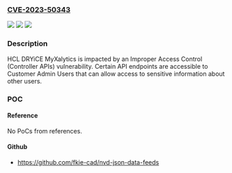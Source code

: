 ### [CVE-2023-50343](https://cve.mitre.org/cgi-bin/cvename.cgi?name=CVE-2023-50343)
![](https://img.shields.io/static/v1?label=Product&message=DRYiCE%20MyXalytics&color=blue)
![](https://img.shields.io/static/v1?label=Version&message=5.9%2C%206.0%2C%206.1%20&color=brightgreen)
![](https://img.shields.io/static/v1?label=Vulnerability&message=n%2Fa&color=blue)

### Description

HCL DRYiCE MyXalytics is impacted by an Improper Access Control (Controller APIs) vulnerability. Certain API endpoints are accessible to Customer Admin Users that can allow access to sensitive information about other users.

### POC

#### Reference
No PoCs from references.

#### Github
- https://github.com/fkie-cad/nvd-json-data-feeds

